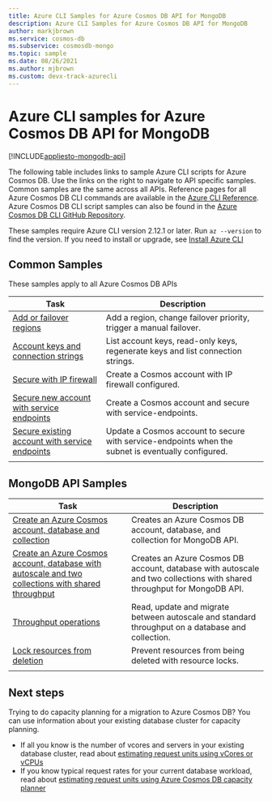 ```yaml
---
title: Azure CLI Samples for Azure Cosmos DB API for MongoDB
description: Azure CLI Samples for Azure Cosmos DB API for MongoDB
author: markjbrown
ms.service: cosmos-db
ms.subservice: cosmosdb-mongo
ms.topic: sample
ms.date: 08/26/2021
ms.author: mjbrown 
ms.custom: devx-track-azurecli
---
```


# Azure CLI samples for Azure Cosmos DB API for MongoDB
[!INCLUDE[appliesto-mongodb-api](../includes/appliesto-mongodb-api.md)]

The following table includes links to sample Azure CLI scripts for Azure Cosmos DB. Use the links on the right to navigate to API specific samples. Common samples are the same across all APIs. Reference pages for all Azure Cosmos DB CLI commands are available in the [Azure CLI Reference](/cli/azure/cosmosdb). Azure Cosmos DB CLI script samples can also be found in the [Azure Cosmos DB CLI GitHub Repository](https://github.com/Azure-Samples/azure-cli-samples/tree/master/cosmosdb).

These samples require Azure CLI version 2.12.1 or later. Run `az --version` to find the version. If you need to install or upgrade, see [Install Azure CLI](/cli/azure/install-azure-cli)

## Common Samples

These samples apply to all Azure Cosmos DB APIs

|Task | Description |
|---|---|
| [Add or failover regions](../scripts/cli/common/regions.md?toc=%2fcli%2fazure%2ftoc.json) | Add a region, change failover priority, trigger a manual failover.|
| [Account keys and connection strings](../scripts/cli/common/keys.md?toc=%2fcli%2fazure%2ftoc.json) | List account keys, read-only keys, regenerate keys and list connection strings.|
| [Secure with IP firewall](../scripts/cli/common/ipfirewall.md?toc=%2fcli%2fazure%2ftoc.json)| Create a Cosmos account with IP firewall configured.|
| [Secure new account with service endpoints](../scripts/cli/common/service-endpoints.md?toc=%2fcli%2fazure%2ftoc.json)| Create a Cosmos account and secure with service-endpoints.|
| [Secure existing account with service endpoints](../scripts/cli/common/service-endpoints-ignore-missing-vnet.md?toc=%2fcli%2fazure%2ftoc.json)| Update a Cosmos account to secure with service-endpoints when the subnet is eventually configured.|
|||

## MongoDB API Samples

|Task | Description |
|---|---|
| [Create an Azure Cosmos account, database and collection](../scripts/cli/mongodb/create.md?toc=%2fcli%2fazure%2ftoc.json)| Creates an Azure Cosmos DB account, database, and collection for MongoDB API. |
| [Create an Azure Cosmos account, database with autoscale and two collections with shared throughput](../scripts/cli/mongodb/autoscale.md?toc=%2fcli%2fazure%2ftoc.json)| Creates an Azure Cosmos DB account, database with autoscale and two collections with shared throughput for MongoDB API. |
| [Throughput operations](../scripts/cli/mongodb/throughput.md?toc=%2fcli%2fazure%2ftoc.json) | Read, update and migrate between autoscale and standard throughput on a database and collection.|
| [Lock resources from deletion](../scripts/cli/mongodb/lock.md?toc=%2fcli%2fazure%2ftoc.json)| Prevent resources from being deleted with  resource locks.|
|||

## Next steps

Trying to do capacity planning for a migration to Azure Cosmos DB? You can use information about your existing database cluster for capacity planning.
* If all you know is the number of vcores and servers in your existing database cluster, read about [estimating request units using vCores or vCPUs](../convert-vcore-to-request-unit.md) 
* If you know typical request rates for your current database workload, read about [estimating request units using Azure Cosmos DB capacity planner](estimate-ru-capacity-planner.md)
